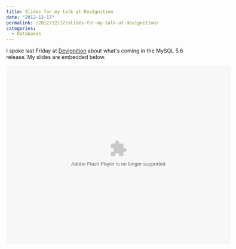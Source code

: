 ```yaml
---
title: Slides for my talk at DevIgnition
date: "2012-12-17"
permalink: /2012/12/17/slides-for-my-talk-at-devignition/
categories:
  - Databases
---
```

I spoke last Friday at [DevIgnition][1] about what's coming in the MySQL 5.6 release. My slides are embedded below.

<embed src="https://www.box.com/embed/lqt0dw7mpl4uz5c.swf" width="600" height="480" wmode="opaque" type="application/x-shockwave-flash" allowFullScreen="true" allowScriptAccess="always">
  </p>

 [1]: http://www.devignition.com/
